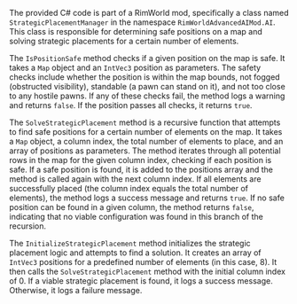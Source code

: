 The provided C# code is part of a RimWorld mod, specifically a class named `StrategicPlacementManager` in the namespace `RimWorldAdvancedAIMod.AI`. This class is responsible for determining safe positions on a map and solving strategic placements for a certain number of elements.

The `IsPositionSafe` method checks if a given position on the map is safe. It takes a `Map` object and an `IntVec3` position as parameters. The safety checks include whether the position is within the map bounds, not fogged (obstructed visibility), standable (a pawn can stand on it), and not too close to any hostile pawns. If any of these checks fail, the method logs a warning and returns `false`. If the position passes all checks, it returns `true`.

The `SolveStrategicPlacement` method is a recursive function that attempts to find safe positions for a certain number of elements on the map. It takes a `Map` object, a column index, the total number of elements to place, and an array of positions as parameters. The method iterates through all potential rows in the map for the given column index, checking if each position is safe. If a safe position is found, it is added to the positions array and the method is called again with the next column index. If all elements are successfully placed (the column index equals the total number of elements), the method logs a success message and returns `true`. If no safe position can be found in a given column, the method returns `false`, indicating that no viable configuration was found in this branch of the recursion.

The `InitializeStrategicPlacement` method initializes the strategic placement logic and attempts to find a solution. It creates an array of `IntVec3` positions for a predefined number of elements (in this case, 8). It then calls the `SolveStrategicPlacement` method with the initial column index of 0. If a viable strategic placement is found, it logs a success message. Otherwise, it logs a failure message.

